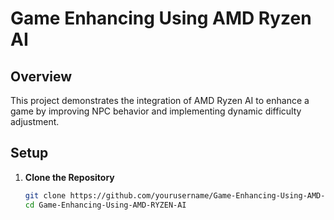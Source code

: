 # Game Enhancing Using AMD Ryzen AI

## Overview

This project demonstrates the integration of AMD Ryzen AI to enhance a game by improving NPC behavior and implementing dynamic difficulty adjustment.

## Setup

1. **Clone the Repository**

   ```bash
   git clone https://github.com/yourusername/Game-Enhancing-Using-AMD-RYZEN-AI.git
   cd Game-Enhancing-Using-AMD-RYZEN-AI
